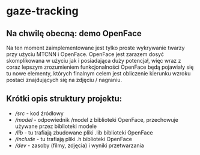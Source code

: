 # gaze-tracking

## Na chwilę obecną: demo OpenFace
Na ten moment zaimplementowane jest tylko proste wykrywanie twarzy przy użyciu MTCNN i OpenFace.
OpenFace jest zarazem dosyć skomplikowana w użyciu jak i posiadająca duży potencjał, więc wraz z coraz lepszym zrozumieniem funkcjonalności OpenFace 
będą pojawiały się tu nowe elementy, których finalnym celem jest obliczenie kierunku wzroku postaci znajdujących się na zdjęciu / nagraniu.


## Krótki opis struktury projektu:
- */src* - kod źródłowy
- */model* - odpowiednik /model z biblioteki OpenFace, przechowuje używane przez biblioteki modele
- */lib* - tu trafiają zbudowane pliki .lib biblioteki OpenFace
- */include* - tu trafiają pliki .h biblioteki OpenFace
- */dev* - zasoby (filmy, zdjęcia) i wyniki przetwarzania
